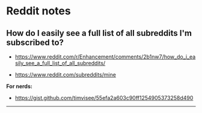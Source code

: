 # Reddit notes

## How do I easily see a full list of all subreddits I'm subscribed to?

- <https://www.reddit.com/r/Enhancement/comments/2b1nw7/how_do_i_easily_see_a_full_list_of_all_subreddits/>

- <https://www.reddit.com/subreddits/mine>

**For nerds:**

- <https://gist.github.com/timvisee/55efa2a603c90ff1254905373258d490>

---
